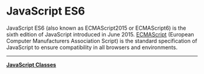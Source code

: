 # JavaScript ES6

JavaScript ES6 (also known as ECMAScript2015 or ECMAScript6) is the sixth edition of JavaScript introduced in June 2015. [ECMAScript](https://developer.mozilla.org/en-US/docs/Web/JavaScript/Language_Resources) (European Computer Manufacturers Association Script) is the standard specification of JavaScript to ensure compatibility in all browsers and environments.

---

[**JavaScript Classes**](JavaScript%20ES6%201b2aeacbb2998171be8fedbcf97749ba/JavaScript%20Classes%201b2aeacbb2998111bd7df3098abb67b5.md)